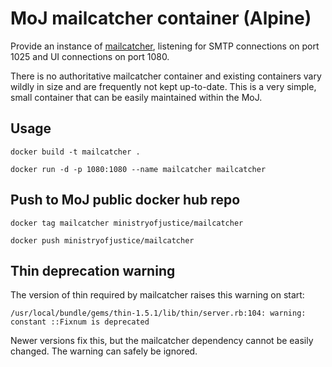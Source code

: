 # MoJ mailcatcher container (Alpine)

Provide an instance of [mailcatcher](https://mailcatcher.me/), listening
for SMTP connections on port 1025 and UI connections on port 1080.

There is no authoritative mailcatcher container and existing containers
vary wildly in size and are frequently not kept up-to-date. This is a
very simple, small container that can be easily maintained within the
MoJ.

## Usage

    docker build -t mailcatcher .

    docker run -d -p 1080:1080 --name mailcatcher mailcatcher

## Push to MoJ public docker hub repo

    docker tag mailcatcher ministryofjustice/mailcatcher

    docker push ministryofjustice/mailcatcher

## Thin deprecation warning

The version of thin required by mailcatcher raises this warning on
start:

```
/usr/local/bundle/gems/thin-1.5.1/lib/thin/server.rb:104: warning: constant ::Fixnum is deprecated
```

Newer versions fix this, but the mailcatcher dependency cannot be easily
changed.  The warning can safely be ignored.
